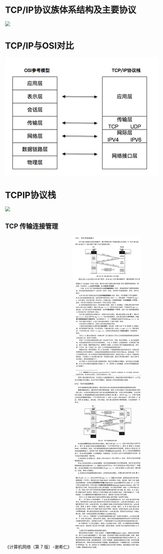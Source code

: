 # TCP/IP协议族体系结构及主要协议
![](images/TCPIP协议族体系结构及主要协议.svg)

# TCP/IP与OSI对比
![](images/Pasted%20image%2020221130150941.png)


# TCPIP协议栈
![](images/TCPIP_Protocol.svg)

## TCP 传输连接管理
《计算机网络（第 7 版）-谢希仁》
![](../images/Pasted%20image%2020230304234855.png)